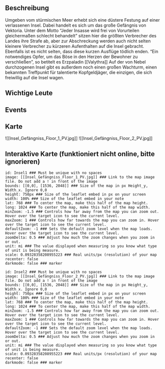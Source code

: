 ## Beschreibung
Umgeben vom stürmischen Meer erhebt sich eine düstere Festung auf einer verlassenen Insel. Dabei handelt es sich um das große Gefängnis von Vektoria. Unter dem Motto “Jeder Insasse wird frei von Vorurteilen gleichermaßen schlecht behandelt” sitzen hier die größten Verbrecher des Landes ihre Strafe ab, aber zur Abschreckung werden auch nicht selten kleinere Verbrecher zu kürzeren Aufenthalten auf die Insel gebracht. Ebenfalls ist es nicht selten, dass diese kurzen Ausflüge tödlich enden. “Ein notwendiges Opfer, um das Böse in den Herzen der Bewohner zu verschließen”, so betitelt es Erzpaladin [[Valythra]] Auf der von Nebel durchzogenen Insel gibt es außerdem noch einen großen Wachturm, einen bekannten Treffpunkt für talentierte Kopfgeldjäger, die einzigen, die sich freiwillig auf die Insel wagen.

## Wichtige Leute


## Events


## Karte
![[Insel_Gefängniss_Floor_1_PV.jpg]]
![[Insel_Gefängniss_Floor_2_PV.jpg]]


## Interaktive Karte (funktioniert nicht online, bitte ignorieren)
```leaflet  
id: Insel1 ### Must be unique with no spaces  
image: [[Insel_Gefängniss_Floor_1_PV.jpg]] ### Link to the map image file. Do not add a ! in front of the image 
bounds: [[0,0], [1536, 2048]] ### Size of the map in px Height_y, Width_x. Ignore 0,0  
height: 750px ### Size of the leaflet embed in px on your screen  
width: 100% ### Size of the leaflet embed in your note  
lat: 768 ### To center the map, make this half of the map height.  
long: 1024 ### To center the map, make this half of the map width.  
minZoom: -1.5 ### Controls how far away from the map you can zoom out. Hover over the target icon to see the current level.  
maxZoom: 1 ### Controls how far towards the map you can zoom in. Hover over the target icon to see the current level.  
defaultZoom: -1 ### Sets the default zoom level when the map loads. Hover over the target icon to see the current level.  
zoomDelta: 0.5 ### Adjust how much the zoom changes when you zoom in or out.  
unit: mi ### The value displayed when measuring so you know what type of unit is being measure.  
scale: 0.09328358208955223 ### Real units/px (resolution) of your map  
recenter: false  
darkmode: false ### marker
```

```leaflet  
id: Insel2 ### Must be unique with no spaces  
image: [[Insel_Gefängniss_Floor_2_PV.jpg]] ### Link to the map image file. Do not add a ! in front of the image
bounds: [[0,0], [1536, 2048]] ### Size of the map in px Height_y, Width_x. Ignore 0,0  
height: 750px ### Size of the leaflet embed in px on your screen  
width: 100% ### Size of the leaflet embed in your note  
lat: 768 ### To center the map, make this half of the map height.  
long: 1024 ### To center the map, make this half of the map width.  
minZoom: -1.5 ### Controls how far away from the map you can zoom out. Hover over the target icon to see the current level.  
maxZoom: 1 ### Controls how far towards the map you can zoom in. Hover over the target icon to see the current level.  
defaultZoom: -1 ### Sets the default zoom level when the map loads. Hover over the target icon to see the current level.  
zoomDelta: 0.5 ### Adjust how much the zoom changes when you zoom in or out.  
unit: mi ### The value displayed when measuring so you know what type of unit is being measure.  
scale: 0.09328358208955223 ### Real units/px (resolution) of your map  
recenter: false  
darkmode: false ### marker
```